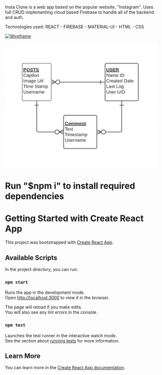 Insta Clone is a web app based on the popular website, "Instagram".   Uses full CRUD implementing cloud based Firebase to handle all of the backend and auth.

Technologies used: REACT - FIREBASE - MATERIAL-UI - HTML - CSS

<a href="https://ibb.co/xFxD2vf"><img src="https://i.ibb.co/CPRzwdM/Wireframe.png" alt="Wireframe" border="0"></a>

![](src/images/ERD.png)

# Run "$npm i" to install required dependencies

# Getting Started with Create React App

This project was bootstrapped with [Create React App](https://github.com/facebook/create-react-app).

## Available Scripts

In the project directory, you can run:

### `npm start`

Runs the app in the development mode.\
Open [http://localhost:3000](http://localhost:3000) to view it in the browser.

The page will reload if you make edits.\
You will also see any lint errors in the console.

### `npm test`

Launches the test runner in the interactive watch mode.\
See the section about [running tests](https://facebook.github.io/create-react-app/docs/running-tests) for more information.

## Learn More

You can learn more in the [Create React App documentation](https://facebook.github.io/create-react-app/docs/getting-started).


